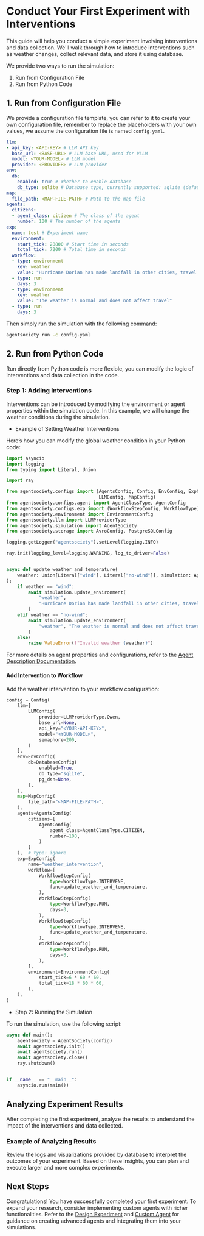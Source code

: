 # Conduct Your First Experiment with Interventions

This guide will help you conduct a simple experiment involving interventions and data collection. We'll walk through how to introduce interventions such as weather changes, collect relevant data, and store it using database.

We provide two ways to run the simulation:

1. Run from Configuration File
2. Run from Python Code

## 1. Run from Configuration File

We provide a configuration file template, you can refer to it to create your own configuration file, remember to replace the placeholders with your own values, we assume the configuration file is named `config.yaml`.

```yaml
llm:
- api_key: <API-KEY> # LLM API key
  base_url: <BASE-URL> # LLM base URL, used for VLLM
  model: <YOUR-MODEL> # LLM model
  provider: <PROVIDER> # LLM provider
env:
  db:
    enabled: true # Whether to enable database
    db_type: sqlite # Database type, currently supported: sqlite (default), postgresql
map:
  file_path: <MAP-FILE-PATH> # Path to the map file
agents:
  citizens:
  - agent_class: citizen # The class of the agent
    number: 100 # The number of the agents
exp:
  name: test # Experiment name
  environment:
    start_tick: 28800 # Start time in seconds
    total_tick: 7200 # Total time in seconds
  workflow:
  - type: environment
    key: weather
    value: "Hurricane Dorian has made landfall in other cities, travel is slightly affected, and winds can be felt"
  - type: run
    days: 3
  - type: environment
    key: weather
    value: "The weather is normal and does not affect travel"
  - type: run
    days: 3
```
Then simply run the simulation with the following command:

```bash
agentsociety run -c config.yaml
```


## 2. Run from Python Code

Run directly from Python code is more flexible, you can modify the logic of interventions and data collection in the code.

### Step 1: Adding Interventions

Interventions can be introduced by modifying the environment or agent properties within the simulation code. In this example, we will change the weather conditions during the simulation.

- Example of Setting Weather Interventions

Here’s how you can modify the global weather condition in your Python code:

```python
import asyncio
import logging
from typing import Literal, Union

import ray

from agentsociety.configs import (AgentsConfig, Config, EnvConfig, ExpConfig,
                                  LLMConfig, MapConfig)
from agentsociety.configs.agent import AgentClassType, AgentConfig
from agentsociety.configs.exp import (WorkflowStepConfig, WorkflowType)
from agentsociety.environment import EnvironmentConfig
from agentsociety.llm import LLMProviderType
from agentsociety.simulation import AgentSociety
from agentsociety.storage import AvroConfig, PostgreSQLConfig

logging.getLogger("agentsociety").setLevel(logging.INFO)

ray.init(logging_level=logging.WARNING, log_to_driver=False)


async def update_weather_and_temperature(
    weather: Union[Literal["wind"], Literal["no-wind"]], simulation: AgentSociety
):
    if weather == "wind":
        await simulation.update_environment(
            "weather",
            "Hurricane Dorian has made landfall in other cities, travel is slightly affected, and winds can be felt",
        )
    elif weather == "no-wind":
        await simulation.update_environment(
            "weather", "The weather is normal and does not affect travel"
        )
    else:
        raise ValueError(f"Invalid weather {weather}")
```

For more details on agent properties and configurations, refer to the [Agent Description Documentation](../05-custom-agents/01-concept.md).

#### Add Intervention to Workflow

Add the weather intervention to your workflow configuration:

```python
config = Config(
    llm=[
        LLMConfig(
            provider=LLMProviderType.Qwen,
            base_url=None,
            api_key="<YOUR-API-KEY>",
            model="<YOUR-MODEL>",
            semaphore=200,
        )
    ],
    env=EnvConfig(
        db=DatabaseConfig(
            enabled=True,
            db_type="sqlite",
            pg_dsn=None,
        ),
    ),
    map=MapConfig(
        file_path="<MAP-FILE-PATH>",
    ),
    agents=AgentsConfig(
        citizens=[
            AgentConfig(
                agent_class=AgentClassType.CITIZEN,
                number=100,
            )
        ]
    ),  # type: ignore
    exp=ExpConfig(
        name="weather_intervention",
        workflow=[
            WorkflowStepConfig(
                type=WorkflowType.INTERVENE,
                func=update_weather_and_temperature,
            ),
            WorkflowStepConfig(
                type=WorkflowType.RUN,
                days=3,
            ),
            WorkflowStepConfig(
                type=WorkflowType.INTERVENE,
                func=update_weather_and_temperature,
            ),
            WorkflowStepConfig(
                type=WorkflowType.RUN,
                days=3,
            ),
        ],
        environment=EnvironmentConfig(
            start_tick=6 * 60 * 60,
            total_tick=18 * 60 * 60,
        ),
    ),
)

```


- Step 2: Running the Simulation

To run the simulation, use the following script:

```python
async def main():
    agentsociety = AgentSociety(config)
    await agentsociety.init()
    await agentsociety.run()
    await agentsociety.close()
    ray.shutdown()


if __name__ == "__main__":
    asyncio.run(main())
```

## Analyzing Experiment Results

After completing the first experiment, analyze the results to understand the impact of the interventions and data collected.

### Example of Analyzing Results

Review the logs and visualizations provided by database to interpret the outcomes of your experiment. Based on these insights, you can plan and execute larger and more complex experiments.

## Next Steps

Congratulations! You have successfully completed your first experiment. To expand your research, consider implementing custom agents with richer functionalities. Refer to the [Design Experiment](../04-experiment-design/index.md) and [Custom Agent](../05-custom-agents/index.md) for guidance on creating advanced agents and integrating them into your simulations.
